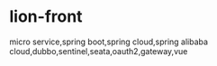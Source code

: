 # lion-front
micro service,spring boot,spring cloud,spring alibaba cloud,dubbo,sentinel,seata,oauth2,gateway,vue
